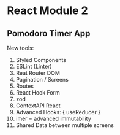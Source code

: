 # React Module 2

## Pomodoro Timer App

New tools:
1. Styled Components
2. ESLint (Linter)
3. Reat Router DOM
4. Pagination / Screens
5. Routes
6. React Hook Form
7. zod
8. ContextAPI React
9. Advanced Hooks: { useReducer }
10. imer = advanced immutability 
11. Shared Data between multiple screens


